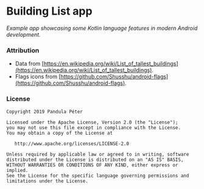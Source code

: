 # Building List app
*Example app showcasing some Kotlin language features in modern Android development.*

### Attribution
- Data from [https://en.wikipedia.org/wiki/List_of_tallest_buildings](https://en.wikipedia.org/wiki/List_of_tallest_buildings).
- Flags icons from [https://github.com/Shusshu/android-flags](https://github.com/Shusshu/android-flags).

### License
```
Copyright 2019 Pandula Péter

Licensed under the Apache License, Version 2.0 (the "License");
you may not use this file except in compliance with the License.
You may obtain a copy of the License at

   http://www.apache.org/licenses/LICENSE-2.0

Unless required by applicable law or agreed to in writing, software
distributed under the License is distributed on an "AS IS" BASIS,
WITHOUT WARRANTIES OR CONDITIONS OF ANY KIND, either express or implied.
See the License for the specific language governing permissions and
limitations under the License.
```